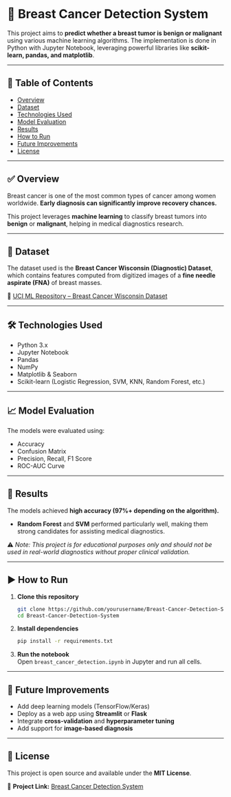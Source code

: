 # 🧠 Breast Cancer Detection System  

This project aims to **predict whether a breast tumor is benign or malignant** using various machine learning algorithms. The implementation is done in Python with Jupyter Notebook, leveraging powerful libraries like **scikit-learn, pandas, and matplotlib**.  

---

## 📌 Table of Contents  
- [Overview](#-overview)  
- [Dataset](#-dataset)  
- [Technologies Used](#-technologies-used)  
- [Model Evaluation](#-model-evaluation)  
- [Results](#-results)  
- [How to Run](#-how-to-run)  
- [Future Improvements](#-future-improvements)  
- [License](#-license)  

---

## ✅ Overview  
Breast cancer is one of the most common types of cancer among women worldwide. **Early diagnosis can significantly improve recovery chances.**  

This project leverages **machine learning** to classify breast tumors into **benign** or **malignant**, helping in medical diagnostics research.  

---

## 📂 Dataset  
The dataset used is the **Breast Cancer Wisconsin (Diagnostic) Dataset**, which contains features computed from digitized images of a **fine needle aspirate (FNA)** of breast masses.  

🔗 [UCI ML Repository – Breast Cancer Wisconsin Dataset](https://archive.ics.uci.edu/ml/datasets/breast+cancer+wisconsin+(diagnostic))  

---

## 🛠 Technologies Used  
- Python 3.x  
- Jupyter Notebook  
- Pandas  
- NumPy  
- Matplotlib & Seaborn  
- Scikit-learn (Logistic Regression, SVM, KNN, Random Forest, etc.)  

---

## 📈 Model Evaluation  
The models were evaluated using:  
- Accuracy  
- Confusion Matrix  
- Precision, Recall, F1 Score  
- ROC-AUC Curve  

---

## 🎯 Results  
The models achieved **high accuracy (97%+ depending on the algorithm).**  
- **Random Forest** and **SVM** performed particularly well, making them strong candidates for assisting medical diagnostics.  

⚠️ *Note: This project is for educational purposes only and should not be used in real-world diagnostics without proper clinical validation.*  

---

## ▶️ How to Run  

1. **Clone this repository**  
   ```bash
   git clone https://github.com/yourusername/Breast-Cancer-Detection-System.git
   cd Breast-Cancer-Detection-System
   ```

2. **Install dependencies**  
   ```bash
   pip install -r requirements.txt
   ```

3. **Run the notebook**  
   Open `breast_cancer_detection.ipynb` in Jupyter and run all cells.  

---

## 🚀 Future Improvements  
- Add deep learning models (TensorFlow/Keras)  
- Deploy as a web app using **Streamlit** or **Flask**  
- Integrate **cross-validation** and **hyperparameter tuning**  
- Add support for **image-based diagnosis**  

---

## 📜 License  
This project is open source and available under the **MIT License**.  

🔗 **Project Link:** [Breast Cancer Detection System](https://breast-cancer-detection-system.streamlit.app/)  
